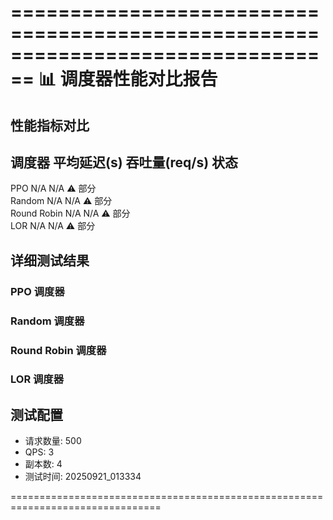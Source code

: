 ================================================================================
📊 调度器性能对比报告
================================================================================

## 性能指标对比

调度器             平均延迟(s)      吞吐量(req/s)      状态        
------------------------------------------------------------
PPO             N/A          N/A             ⚠️ 部分     
Random          N/A          N/A             ⚠️ 部分     
Round Robin     N/A          N/A             ⚠️ 部分     
LOR             N/A          N/A             ⚠️ 部分     

## 详细测试结果

### PPO 调度器

### Random 调度器

### Round Robin 调度器

### LOR 调度器

## 测试配置
- 请求数量: 500
- QPS: 3
- 副本数: 4
- 测试时间: 20250921_013334

================================================================================